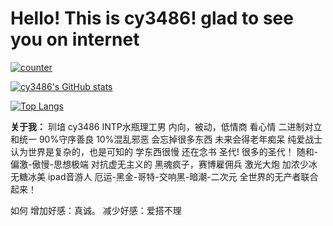 # Hello! This is cy3486! glad to see you on internet

[![counter](https://count.getloli.com/get/@cy3486?theme=gelbooru)](https://count.getloli.com/)

[![cy3486's GitHub stats](https://github-readme-stats.vercel.app/api?username=cy3486&bg_color=151515&show_icons=true&text_color=dadada&icon_color=0099ff&title_color=0099ff)](https://github.com/anuraghazra/github-readme-stats)

[![Top Langs](https://github-readme-stats.vercel.app/api/top-langs/?username=cy3486&bg_color=151515&title_color=00a0ff&text_color=eeeeee&layout=compact&exclude_repo=RSSHub,my_blog_site)](https://github.com/anuraghazra/github-readme-stats)

**关于我：**
玔堷  cy3486
INTP水瓶理工男
内向，被动，低情商
看心情
二进制对立和统一
90%守序善良
10%混乱邪恶
会忘掉很多东西
未来会得老年痴呆
纯爱战士
认为世界是复杂的，也是可知的
学东西很慢
还在念书
圣代! 很多的圣代！
随和-偏激-傲慢-思想极端
对抗虚无主义的
黑魂疯子，赛博雇佣兵
激光大炮
加浓少冰无糖冰美
ipad音游人
厄运-黑金-哥特-交响黑-暗潮-二次元
全世界的无产者联合起来！

如何
增加好感：真诚。
减少好感：爱搭不理
